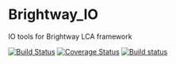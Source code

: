 # Brightway_IO

IO tools for Brightway LCA framework

[![Build Status](https://travis-ci.org/brightway-lca/brightway_io.svg?branch=master)](https://travis-ci.org/brightway-lca/brightway_io) [![Coverage Status](https://coveralls.io/repos/github/brightway-lca/brightway_io/badge.svg?branch=master)](https://coveralls.io/github/brightway-lca/brightway_io?branch=master) [![Build status](https://ci.appveyor.com/api/projects/status/cmiyqctm722rrwyq?svg=true)](https://ci.appveyor.com/project/cmutel/brightway-io)
